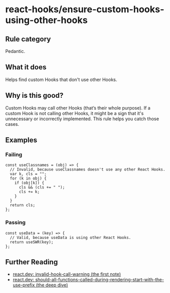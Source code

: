 # react-hooks/ensure-custom-hooks-using-other-hooks

## Rule category

Pedantic.

## What it does

Helps find custom Hooks that don't use other Hooks.

## Why is this good?

Custom Hooks may call other Hooks (that’s their whole purpose). If a custom Hook is not calling other Hooks, it might be a sign that it's unnecessary or incorrectly implemented. This rule helps you catch those cases.

## Examples

### Failing

```tsx
const useClassnames = (obj) => {
  // Invalid, because useClassnames doesn't use any other React Hooks.
  var k, cls = "";
  for (k in obj) {
    if (obj[k]) {
      cls && (cls += " ");
      cls += k;
    }
  }
  return cls;
};
```

### Passing

```tsx
const useData = (key) => {
  // Valid, because useData is using other React Hooks.
  return useSWR(key);
};
```

## Further Reading

- [react.dev: invalid-hook-call-warning (the first note)](https://react.dev/warnings/invalid-hook-call-warning)
- [react.dev: should-all-functions-called-during-rendering-start-with-the-use-prefix (the deep dive)](https://react.dev/learn/reusing-logic-with-custom-hooks#should-all-functions-called-during-rendering-start-with-the-use-prefix)
